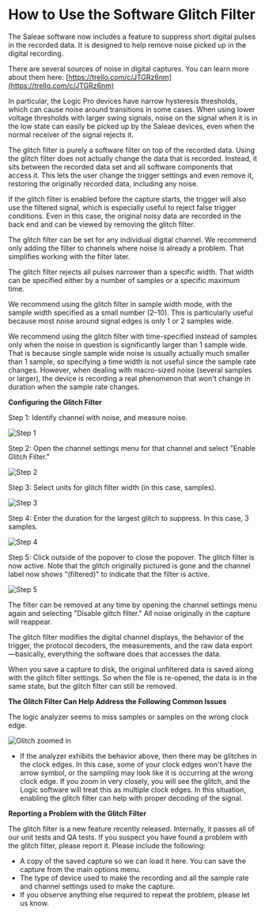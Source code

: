 # How to Use the Software Glitch Filter

The Saleae software now includes a feature to suppress short digital pulses in the recorded data. It is designed to help remove noise picked up in the digital recording.

There are several sources of noise in digital captures. You can learn more about them here: [https://trello.com/c/JTGRz6nm](https://trello.com/c/JTGRz6nm)

In particular, the Logic Pro devices have narrow hysteresis thresholds, which can cause noise around transitions in some cases. When using lower voltage thresholds with larger swing signals, noise on the signal when it is in the low state can easily be picked up by the Saleae devices, even when the normal receiver of the signal rejects it.

The glitch filter is purely a software filter on top of the recorded data. Using the glitch filter does not actually change the data that is recorded. Instead, it sits between the recorded data set and all software components that access it. This lets the user change the trigger settings and even remove it, restoring the originally recorded data, including any noise.

If the glitch filter is enabled before the capture starts, the trigger will also use the filtered signal, which is especially useful to reject false trigger conditions. Even in this case, the original noisy data are recorded in the back end and can be viewed by removing the glitch filter.

The glitch filter can be set for any individual digital channel. We recommend only adding the filter to channels where noise is already a problem. That simplifies working with the filter later.

The glitch filter rejects all pulses narrower than a specific width. That width can be specified either by a number of samples or a specific maximum time.

We recommend using the glitch filter in sample width mode, with the sample width specified as a small number \(2–10\). This is particularly useful because most noise around signal edges is only 1 or 2 samples wide.

We recommend using the glitch filter with time-specified instead of samples only when the noise in question is significantly larger than 1 sample wide. That is because single sample wide noise is usually actually much smaller than 1 sample, so specifying a time width is not useful since the sample rate changes. However, when dealing with macro-sized noise \(several samples or larger\), the device is recording a real phenomenon that won't change in duration when the sample rate changes.

**Configuring the Glitch Filter**

Step 1: Identify channel with noise, and measure noise.

![Step 1](https://trello-attachments.s3.amazonaws.com/5628391f86a6bc55696355f0/596x55/568cdc5a9353555832d9ae6d79e74689/step1.png)

Step 2: Open the channel settings menu for that channel and select "Enable Glitch Filter."

![Step 2](https://trello-attachments.s3.amazonaws.com/5628391f86a6bc55696355f0/336x223/3a2bf6d0f7da05e5944905b470a79632/step2.png)

Step 3: Select units for glitch filter width \(in this case, samples\).

![Step 3](https://trello-attachments.s3.amazonaws.com/5628391f86a6bc55696355f0/195x106/85f91a5e2a8b85c84f8d0203120279c0/step3.png)

Step 4: Enter the duration for the largest glitch to suppress. In this case, 3 samples.

![Step 4](https://trello-attachments.s3.amazonaws.com/5628391f86a6bc55696355f0/179x73/eefcca76b81ceaddc63d7f6c636c5d47/step4.png)

Step 5: Click outside of the popover to close the popover. The glitch filter is now active. Note that the glitch originally pictured is gone and the channel label now shows "\(filtered\)" to indicate that the filter is active.

![Step 5](https://trello-attachments.s3.amazonaws.com/5628391f86a6bc55696355f0/694x54/218e0596b11d1a065cf50a8349a0e079/step5.png)

The filter can be removed at any time by opening the channel settings menu again and selecting "Disable glitch filter." All noise originally in the capture will reappear.

The glitch filter modifies the digital channel displays, the behavior of the trigger, the protocol decoders, the measurements, and the raw data export—basically, everything the software does that accesses the data.

When you save a capture to disk, the original unfiltered data is saved along with the glitch filter settings. So when the file is re-opened, the data is in the same state, but the glitch filter can still be removed.

**The Glitch Filter Can Help Address the Following Common Issues**

The logic analyzer seems to miss samples or samples on the wrong clock edge.

![Glitch zoomed in](https://trello-attachments.s3.amazonaws.com/55f0ad9685db3c82f0f3aeba/5628391f86a6bc55696355f0/097fd679a08596e414cb836d8f9eb9f7/glitch-zoomed-in.png)

* If the analyzer exhibits the behavior above, then there may be glitches in the clock edges. In this case, some of your clock edges won't have the arrow symbol, or the sampling may look like it is occurring at the wrong clock edge. If you zoom in very closely, you will see the glitch, and the Logic software will treat this as multiple clock edges. In this situation, enabling the glitch filter can help with proper decoding of the signal.

**Reporting a Problem with the Glitch Filter**

The glitch filter is a new feature recently released. Internally, it passes all of our unit tests and QA tests. If you suspect you have found a problem with the glitch filter, please report it. Please include the following:

* A copy of the saved capture so we can load it here. You can save the capture from the main options menu.
* The type of device used to make the recording and all the sample rate and channel settings used to make the capture.
* If you observe anything else required to repeat the problem, please let us know.

